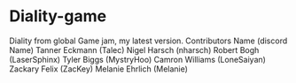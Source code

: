# Diality-game
Diality from global Game jam, my latest version.
Contributors
Name                       (discord Name)
Tanner Eckmann             (Talec)
Nigel Harsch                (nharsch)
Robert Bogh         (LaserSphinx)
Tyler Biggs              (MystryHoo)
Camron Williams  (LoneSaiyan) 
Zackary Felix               (ZacKey)
Melanie Ehrlich            (Melanie)
